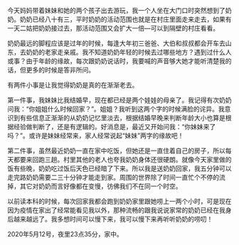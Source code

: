 
今天妈妈带着妹妹和她的两个孩子出去游玩，我一个人坐在大门口时突然想到了奶奶。奶奶已经八十有三，平时奶奶的活动范围也就是在村庄里面走来走去，如果有一天二姑把奶奶接过去，那活动范围又会扩大一倍—可以到隔壁的村庄看看。

奶奶最远的脚程应该是过年的时候，每逢大年初三爸爸、大伯和叔叔都会开车去山东，去奶奶的老家走亲戚。我不知道奶奶年轻的时候去过哪些地方？遇到过什么人或事？由于年龄的缘故，每次跟奶奶说话时，我要喊的声音够大她才能听清楚我的话，但更多的时候是答非所问。

有两件小事是让我觉得奶奶是真的在渐渐老去。

第一件事，我妹妹比我结婚早，现在都已经是两个娃娃的母亲了。我记得有次奶奶问我：“你姐姐什么时候回家？”。姐姐？我听到这两个字的时候满脸的诧异。我意识到有些信息正渐渐的从奶奶记忆里淡去，根据结婚早晚来判断年龄大小也算是根据经验做判断了，还是有逻辑的。好消息是，最近又开始问我：“你妹妹来了吗？”。或许是妹妹经常来，家人经常说起“妹妹”两字的缘故吧！

第二件事，虽然最近奶奶一直在家中吃饭，但她还是一直住着自己的房子，所以每天都要来回跑三趟。村里其他的老人也夸我奶奶身体还很硬朗。就像今天家里做的饭有些晚，奶奶吃过饭后天色已经暗了下来。所以我是送奶奶回家，我五分钟可以走完路奶奶需要二三十分钟才能走到家。周围的世界除了时间一直忙个不停的流掉，其它对奶奶而言好像都在变慢，彷佛我们不在同一个时空。

以前读本科的时候，每次回家我都会跑到奶奶家里跟她唠上一两个小时，可是现在因为疫情在家出了经常能看见我以外，那种流畅的跟我说说家常的奶奶已经在我身后越来越远了。我多想时间可以慢下来，我可以慢下来再听听奶奶的唠叨！

2020年5月12号，夜里23点35分，家中。